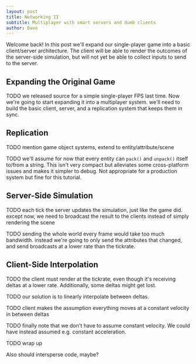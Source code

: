 ```yaml
---
layout: post
title: Networking II
subtitle: Multiplayer with smart servers and dumb clients
author: Dave
---
```


Welcome back! In this post we'll expand our single-player game into a
basic client/server architecture. The client will be able to render 
the outcomes of the server-side simulation, but will not yet be able
to collect inputs to send to the server.

## Expanding the Original Game

TODO we released source for a simple single-player FPS last time. Now
     we're going to start expanding it into a multiplayer system.
     we'll need to build the basic client, server, and a replication
     system that keeps them in sync.

## Replication

TODO mention game object systems, extend to entity/attribute/scene

TODO we'll assume for now that every entity can `pack()` and `unpack()`
     itself to/from a string. This isn't very compact but alleviates some
     cross-platform issues and makes it simpler to debug. Not appropriate
     for a production system but fine for this tutorial.

## Server-Side Simulation

TODO each tick the server updates the simulation, just like the game did.
     except now, we need to broadcast the result to the clients instead of
     simply rendering the scene

TODO sending the whole world every frame would take too much bandwidth.
     instead we're going to only send the attributes that changed, and
     send broadcasts at a lower rate than the tickrate. 

## Client-Side Interpolation

TODO the client must render at the tickrate, even though it's receiving
     deltas at a lower rate. Additionally, some deltas might get lost.

TODO our solution is to linearly interpolate between deltas. 

TODO client makes the assumption everything moves at a constant velocity 
     in between deltas

TODO finally note that we don't have to assume constant velocity. We could have
     instead assumed e.g. constant acceleration.

TODO wrap up

Also should intersperse code, maybe?

